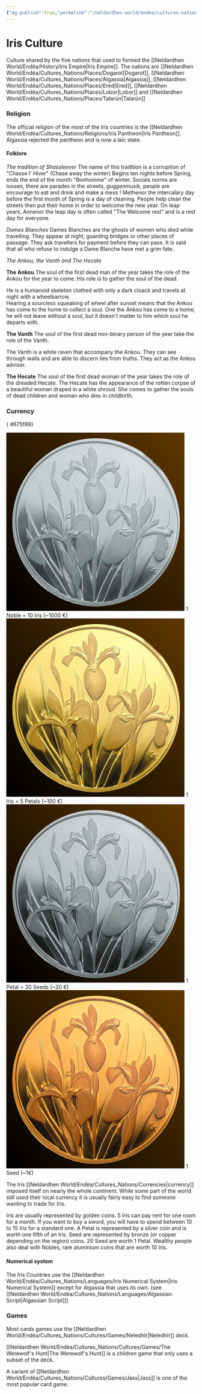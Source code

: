 ```yaml
---
{"dg-publish":true,"permalink":"/neldardhen-world/endea/cultures-nations/cultures/iris-culture/"}
---
```


# Iris Culture
Culture shared by the five nations that used to formed the [[Neldardhen World/Endëa/History/Iris Empire\|Iris Empire]].
The nations are [[Neldardhen World/Endëa/Cultures_Nations/Places/Dogarot\|Dogarot]], [[Neldardhen World/Endëa/Cultures_Nations/Places/Algassia\|Algassia]], [[Neldardhen World/Endëa/Cultures_Nations/Places/Ered\|Ered]], [[Neldardhen World/Endëa/Cultures_Nations/Places/Lobor\|Lobor]] and [[Neldardhen World/Endëa/Cultures_Nations/Places/Talarún\|Talarún]]

### Religion
The official religion of the most of the Iris countries is the [[Neldardhen World/Endëa/Cultures_Nations/Religions/Iris Pantheon\|Iris Pantheon]].
Algassia rejected the pantheon and is now a laïc state.

#### Folklore
*The tradition of Shassleever*
The name of this tradition is a corruption of "Chasse l' Hiver" (Chase away the winter)
Begins ten nights before Spring, ends the end of the month "Bonhomme" of winter.
Socials norms are loosen, there are parades in the streets, *guggenmusik*, people are encourage to eat and drink and make a mess !
Methenor the intercalary day before the first month of Spring is a day of cleaning. People help clean the streets then put their home in order to welcome the new year.
On leap years, Annenor the leap day is often called "The Welcome rest" and is a rest day for everyone.

*Dames Blanches*
Dames Blanches are the ghosts of women who died while travelling. They appear at night, guarding bridges or other places of passage.
They ask travellers for payment before they can pass. It is said that all who refuse to indulge a Dame Blanche have met a grim fate.

*The Ankou, the Vanth and The Hecate*

**The Ankou**
The soul of the first dead man of the year takes the role of the Ankou for the year to come. His role is to gather the soul of the dead.

He is a humanoid skeleton clothed with only a dark cloack and travels at night with a wheelbarrow.  
Hearing a sourcless squeaking of wheel after sunset means that the Ankou has come to the home to collect a soul. One the Ankou has come to a home, he will not leave without a soul, but it doesn't matter to him which soul he departs with.

 **The Vanth**
The soul of the first dead non-binary person of the year take the role of the Vanth.

The Vanth is a white raven that accompany the Ankou. They can see through walls and are able to discern lies from truths. They act as the Ankou adviser.

**The Hecate**
The soul of the first dead woman of the year takes the role of the dreaded Hecate. The Hecate has the appearance of the rotten corpse of a beautiful woman draped in a white shroud. She comes to gather the souls of dead children and woman who dies in childbirth.

### Currency
{ #675f88}


![iris_platinum.png|40](/img/user/Images/Currencies/iris_platinum.png) 1 Noble = 10 Iris (~1000 €)
![iris_gold.png|40](/img/user/Images/Currencies/iris_gold.png) 1 Iris = 5 Petals (~100 €)
![iris_silver.png|40](/img/user/Images/Currencies/iris_silver.png) 1 Petal = 20 Seeds (~20 €)
![iris_bronze.png|40](/img/user/Images/Currencies/iris_bronze.png) 1 Seed (~1€)

The Iris [[Neldardhen World/Endëa/Cultures_Nations/Currencies\|currency]] imposed itself on nearly the whole continent. While some part of the world still used their local currency it is usually fairly easy to find someone wanting to trade for Iris.

Iris are usually represented by golden coins. 5 Iris can pay rent for one room for a month. If you want to buy a sword, you will have to spend between 10 to 15 Iris for a standard one. A Petal is represented by a silver coin and is worth one fifth of an Iris. Seed are represented by bronze (or copper depending on the region) coins. 20 Seed are worth 1 Petal. Wealthy people also deal with Nobles, rare aluminium coins that are worth 10 Iris.

#### Numerical system
The Iris Countries use the [[Neldardhen World/Endëa/Cultures_Nations/Languages/Iris Numerical System\|Iris Numerical System]] except for Algassia that uses its own. (see [[Neldardhen World/Endëa/Cultures_Nations/Languages/Algassian Script\|Algassian Script]])

### Games
Most cards games use the [[Neldardhen World/Endëa/Cultures_Nations/Cultures/Games/Neledhîr\|Neledhîr]] deck.

[[Neldardhen World/Endëa/Cultures_Nations/Cultures/Games/The Werewolf's Hunt\|The Werewolf's Hunt]] is a children game that only uses a subset of the deck.

A variant of [[Neldardhen World/Endëa/Cultures_Nations/Cultures/Games/Jass\|Jass]] is one of the most popular card game.

